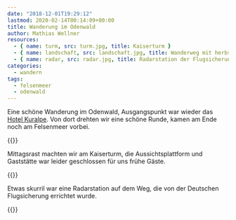 ```yaml
---
date: "2018-12-01T19:29:12"
lastmod: 2020-02-14T00:14:09+00:00
title: Wanderung im Odenwald
author: Mathias Wellner
resources:
  - { name: turm, src: turm.jpg, title: Kaiserturm }
  - { name: landschaft, src: landschaft.jpg, title: Wanderweg mit herbstlicher Landschaft }
  - { name: radar, src: radar.jpg, title: Radarstation der Flugsicherung }
categories:
  - wandern
tags:
  - felsenmeer
  - odenwald
---
```

Eine schöne Wanderung im Odenwald, Ausgangspunkt war wieder das [Hotel Kuralpe](https://www.kuralpe.de). Von dort drehten wir eine schöne Runde, kamen am Ende noch am Felsenmeer vorbei. 
<!--more-->

{{<responsive-image name="landschaft">}}

Mittagsrast machten wir am Kaiserturm, die Aussichtsplattform und Gaststätte war leider geschlossen für uns frühe Gäste. 

{{<responsive-image name="turm">}}

Etwas skurril war eine Radarstation auf dem Weg, die von der Deutschen Flugsicherung errichtet wurde. 

{{<responsive-image name="radar">}}

